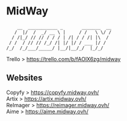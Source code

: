 # MidWay
```
    __  ___________ _       _______  __
   /  |/  /  _/ __ \ |     / /   \ \/ /
  / /|_/ // // / / / | /| / / /| |\  / 
 / /  / // // /_/ /| |/ |/ / ___ |/ /  
/_/  /_/___/_____/ |__/|__/_/  |_/_/
```
                                       
Trello > https://trello.com/b/fAOlX6zg/midway
## Websites
Copyfy > https://copyfy.midway.ovh/<br>
Artix > https://artix.midway.ovh/<br>
ReImager > https://reimager.midway.ovh/<br>
Aime > https://aime.midway.ovh/
